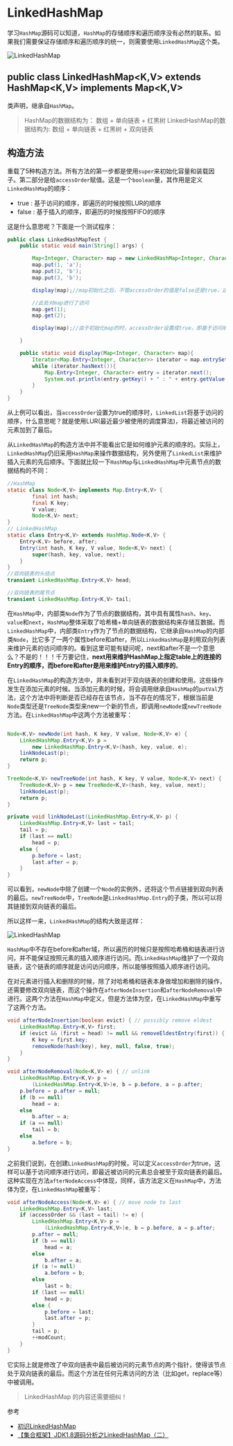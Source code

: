 # LinkedHashMap
学习`HashMap`源码可以知道，`HashMap`的存储顺序和遍历顺序没有必然的联系。如果我们需要保证存储顺序和遍历顺序的统一，则需要使用`LinkedHashMap`这个类。

![LinkedHashMap](http://ovn0i3kdg.bkt.clouddn.com/LinkedHashMap.png)

## public class LinkedHashMap<K,V> extends HashMap<K,V> implements Map<K,V>
类声明，继承自`HashMap`。

> HashMap的数据结构为： 数组 + 单向链表 + 红黑树
> LinkedHashMap的数据结构为: 数组 + 单向链表 + 红黑树 + 双向链表

## 构造方法
重载了5种构造方法。所有方法的第一步都是使用`super`来初始化容量和装载因子。第二部分是给`accessOrder`赋值。这是一个`boolean`量，其作用是定义`LinkedHashMap`的顺序：
* true : 基于访问的顺序，即遍历的时候按照LUR的顺序
* false : 基于插入的顺序，即遍历的时候按照FIFO的顺序

这是什么意思呢？下面是一个测试程序：
```Java
public class LinkedHashMapTest {
    public static void main(String[] args) {

        Map<Integer, Character> map = new LinkedHashMap<Integer, Character>(16, 0.75f, true);
        map.put(1, 'a');
        map.put(2, 'b');
        map.put(3, 'b');

        display(map);//map初始化之后，不管accessOrder的值是false还是true，这里都将按照初始化的顺序进行打印

        //此处对map进行了访问
        map.get(1);
        map.get(2);

        display(map);//由于初始化map的时，accessOrder设置成true，即基于访问顺序，所以此处将按照312的顺序打印

    }

    public static void display(Map<Integer, Character> map){
        Iterator<Map.Entry<Integer, Character>> iterator = map.entrySet().iterator();
        while (iterator.hasNext()){
            Map.Entry<Integer, Character> entry = iterator.next();
            System.out.println(entry.getKey() + " : " + entry.getValue());
        }
    }
}
```
从上例可以看出，当`accessOrder`设置为true的顺序时，`LinkedList`将基于访问的顺序，什么意思呢？就是使用LUR(最近最少被使用的调度算法)，将最近被访问的元素加到了最后。

从`LinkedHashMap`的构造方法中并不能看出它是如何维护元素的顺序的。实际上，`LinkedHashMap`仍旧采用`HashMap`来操作数据结构，另外使用了`LinkedList`来维护插入元素的先后顺序。下面就比较一下`HashMap`与`LinkedHashMap`中元素节点的数据结构的不同：
```Java
//HashMap
static class Node<K,V> implements Map.Entry<K,V> {
        final int hash;
        final K key;
        V value;
        Node<K,V> next;
}
// LinkedHashMap
static class Entry<K,V> extends HashMap.Node<K,V> {
    Entry<K,V> before, after;
    Entry(int hash, K key, V value, Node<K,V> next) {
        super(hash, key, value, next);
    }
}
//双向链表的头结点
transient LinkedHashMap.Entry<K,V> head;

//双向链表的尾节点
transient LinkedHashMap.Entry<K,V> tail;

```
在`HashMap`中，内部类`Node`作为了节点的数据结构，其中具有属性`hash`、`key`、`value`和`next`，`HashMap`整体采取了哈希桶+单向链表的数据结构来存储互数据。而`LinkedHashMap`中，内部类`Entry`作为了节点的数据结构，它继承自`HashMap`的内部类`Node`，比它多了一两个属性before和after，所以`LinkedHashMap`是利用双向列表来维护元素的访问顺序的。看到这里可能有疑问呢，next和after不是一个意思么？不是的！！！千万要记住，**next用来维护HashMap上指定table上的连接的Entry的顺序，而before和after是用来维护Entry的插入顺序的**。

在`LinkedHashMap`的构造方法中，并未看到对于双向链表的创建和使用。这些操作发生在添加元素的时候。当添加元素的时候，将会调用继承自`HashMap`的`putVal`方法，这个方法中将判断是否已经存在该节点，当不存在的情况下，根据当前是`Node`类型还是`TreeNode`类型来new一个新的节点，即调用`newNode`或`newTreeNode`方法。在`LinkedHashMap`中这两个方法被重写：
```Java

Node<K,V> newNode(int hash, K key, V value, Node<K,V> e) {
    LinkedHashMap.Entry<K,V> p =
        new LinkedHashMap.Entry<K,V>(hash, key, value, e);
    linkNodeLast(p);
    return p;
}

TreeNode<K,V> newTreeNode(int hash, K key, V value, Node<K,V> next) {
    TreeNode<K,V> p = new TreeNode<K,V>(hash, key, value, next);
    linkNodeLast(p);
    return p;
}

private void linkNodeLast(LinkedHashMap.Entry<K,V> p) {
    LinkedHashMap.Entry<K,V> last = tail;
    tail = p;
    if (last == null)
        head = p;
    else {
        p.before = last;
        last.after = p;
    }
}
```
可以看到，`newNode`中除了创建一个`Node`的实例外，还将这个节点链接到双向列表的最后。`newTreeNode`中，`TreeNode`是`LinkedHashMap.Entry`的子类，所以可以将其链接到双向链表的最后。

所以这样一来，`LinkedHashMap`的结构大致是这样：

![LinkedHashMap](http://img.blog.csdn.net/20170412153450906?watermark/2/text/aHR0cDovL2Jsb2cuY3Nkbi5uZXQvdTAxMjQwMzI5MA==/font/5a6L5L2T/fontsize/400/fill/I0JBQkFCMA==/dissolve/70/gravity/SouthEast)

`HashMap`中不存在before和after域，所以遍历的时候只是按照哈希桶和链表进行访问，并不能保证按照元素的插入顺序进行访问。而`LinkedHashMap`维护了一个双向链表，这个链表的顺序就是访问访问顺序，所以能够按照插入顺序进行访问。

在对元素进行插入和删除的时候，除了对哈希桶和链表本身做增加和删除的操作，还需要修改双向链表，而这个操作在`afterNodeInsertion`和`afterNodeRemoval`中进行。这两个方法在`HashMap`中定义，但是方法体为空，在`LinkedHashMap`中重写了这两个方法。
```Java
void afterNodeInsertion(boolean evict) { // possibly remove eldest
    LinkedHashMap.Entry<K,V> first;
    if (evict && (first = head) != null && removeEldestEntry(first)) {
        K key = first.key;
        removeNode(hash(key), key, null, false, true);
    }
}

void afterNodeRemoval(Node<K,V> e) { // unlink
    LinkedHashMap.Entry<K,V> p =
        (LinkedHashMap.Entry<K,V>)e, b = p.before, a = p.after;
    p.before = p.after = null;
    if (b == null)
        head = a;
    else
        b.after = a;
    if (a == null)
        tail = b;
    else
        a.before = b;
}
```

之前我们说到，在创建`LinkedHashMap`的时候，可以定义`accessOrder`为true，这样可以基于访问顺序进行访问，即最近被访问的元素总会被至于双向链表的最后。这种实现在方法`afterNodeAccess`中体现，同样，该方法定义在`HashMap`中，方法体为空，在`LinkedHashMap`被重写：
```Java
void afterNodeAccess(Node<K,V> e) { // move node to last
    LinkedHashMap.Entry<K,V> last;
    if (accessOrder && (last = tail) != e) {
        LinkedHashMap.Entry<K,V> p =
            (LinkedHashMap.Entry<K,V>)e, b = p.before, a = p.after;
        p.after = null;
        if (b == null)
            head = a;
        else
            b.after = a;
        if (a != null)
            a.before = b;
        else
            last = b;
        if (last == null)
            head = p;
        else {
            p.before = last;
            last.after = p;
        }
        tail = p;
        ++modCount;
    }
}
```
它实际上就是修改了中双向链表中最后被访问的元素节点的两个指针，使得该节点处于双向链表的最后。而这个方法在任何元素访问的方法（比如get，replace等）中被调用。

> LinkedHashMap 的内容还需要细纠！

参考
* [初识LinkedHashMap](https://www.cnblogs.com/xrq730/p/5052323.html)
* [【集合框架】JDK1.8源码分析之LinkedHashMap（二）](https://www.cnblogs.com/leesf456/p/5248868.html)
